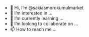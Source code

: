 - 👋 Hi, I’m @sakiasmorokumulmarket
- 👀 I’m interested in ...
- 🌱 I’m currently learning ...
- 💞️ I’m looking to collaborate on ...
- 📫 How to reach me ...

<!---
sakiasmorokumulmarket/sakiasmorokumulmarket is a ✨ special ✨ repository because its `README.md` (this file) appears on your GitHub profile.
You can click the Preview link to take a look at your changes.
--->
